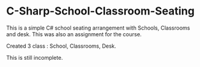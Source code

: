 # C-Sharp-School-Classroom-Seating

This is a simple C# school seating arrangement with Schools, Classrooms and desk. This was also an assignment for the course.

Created 3 class :  School, Classrooms, Desk.

This is still incomplete.
